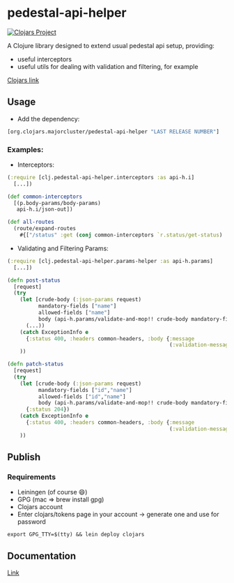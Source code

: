 # pedestal-api-helper

[![Clojars Project](https://img.shields.io/clojars/v/org.clojars.majorcluster/pedestal-api-helper.svg)](https://clojars.org/org.clojars.majorcluster/pedestal-api-helper)

A Clojure library designed to extend usual pedestal api setup, providing:
* useful interceptors
* useful utils for dealing with validation and filtering, for example

[Clojars link](https://clojars.org/org.clojars.majorcluster/pedestal-api-helper)

## Usage

* Add the dependency:
```clojure
[org.clojars.majorcluster/pedestal-api-helper "LAST RELEASE NUMBER"]
```

### Examples:
* Interceptors:
```clojure
(:require [clj.pedestal-api-helper.interceptors :as api-h.i]
  [...])

(def common-interceptors
  [(p.body-params/body-params)
   api-h.i/json-out])

(def all-routes
  (route/expand-routes
    #{["/status" :get (conj common-interceptors `r.status/get-status) :route-name :get-all-status]}))
```
* Validating and Filtering Params:
```clojure
(:require [clj.pedestal-api-helper.params-helper :as api-h.params]
  [...])

(defn post-status
  [request]
  (try
    (let [crude-body (:json-params request)
          mandatory-fields ["name"]
          allowed-fields ["name"]
          body (api-h.params/validate-and-mop!! crude-body mandatory-fields allowed-fields)]
      (...))
    (catch ExceptionInfo e
      {:status 400, :headers common-headers, :body {:message
                                                    (:validation-messages (.getData e))}})
    ))

(defn patch-status
  [request]
  (try
    (let [crude-body (:json-params request)
          mandatory-fields ["id","name"]
          allowed-fields ["id","name"]
          body (api-h.params/validate-and-mop!! crude-body mandatory-fields allowed-fields)]
      {:status 204})
    (catch ExceptionInfo e
      {:status 400, :headers common-headers, :body {:message
                                                    (:validation-messages (.getData e))}})
    ))
```

## Publish
### Requirements
* Leiningen (of course 😄)
* GPG (mac => brew install gpg)
* Clojars account
* Enter clojars/tokens page in your account -> generate one and use for password
```shell
export GPG_TTY=$(tty) && lein deploy clojars
```

## Documentation
[Link](https://cljdoc.org/d/org.clojars.majorcluster/pedestal-api-helper)
